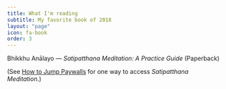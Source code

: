 ```yaml
---
title: What I'm reading
subtitle: My favorite book of 2018
layout: "page"
icon: fa-book
order: 3
---
```


Bhikkhu Anālayo — <i>Satipatthana Meditation: A Practice Guide</i> (Paperback)

(See <a href="https://cuboids.github.io/2019/10/03/how-to-jump-paywalls.html">How to Jump Paywalls</a> for one way to access <i>Satipatthana Meditation</i>.)
